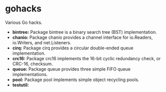 gohacks
=======

Various Go hacks.

- **bintree:** Package bintree is a binary search tree (BST) implementation.
- **chanio:** Package chanio provides a channel interface for io.Readers, io.Writers, and net.Listeners.
- **cirq:** Package cirq provides a circular double-ended queue implementation.
- **crc16:** Package crc16 implements the 16-bit cyclic redundancy check, or CRC-16, checksum.
- **queue:** Package queue provides three simple FIFO queue implementations.
- **pool:** Package pool implements simple object recycling pools.
- **testutil:** 

